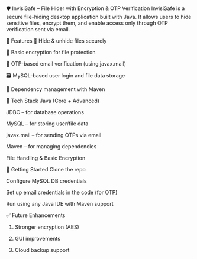 🛡️ InvisiSafe – File Hider with Encryption & OTP Verification
InvisiSafe is a secure file-hiding desktop application built with Java. It allows users to hide sensitive files, encrypt them, and enable access only through OTP verification sent via email.

🔧 Features
🔐 Hide & unhide files securely

🔑 Basic encryption for file protection

📧 OTP-based email verification (using javax.mail)

🗃️ MySQL-based user login and file data storage

🔄 Dependency management with Maven

🧠 Tech Stack
Java (Core + Advanced)

JDBC – for database operations

MySQL – for storing user/file data

javax.mail – for sending OTPs via email

Maven – for managing dependencies

File Handling & Basic Encryption

🚀 Getting Started
Clone the repo

Configure MySQL DB credentials

Set up email credentials in the code (for OTP)

Run using any Java IDE with Maven support

✅ Future Enhancements
1. Stronger encryption (AES)

2. GUI improvements

3. Cloud backup support
